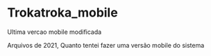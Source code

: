 # Trokatroka_mobile
Ultima vercao mobile modificada

Arquivos de 2021, Quanto tentei fazer uma versão mobile do sistema
